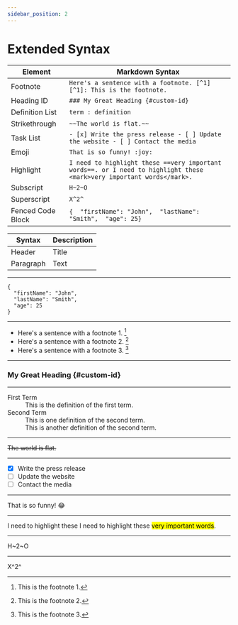 ```yaml
---
sidebar_position: 2
---
```


# Extended Syntax

| Element |	Markdown Syntax |
| ----------- | ----------- |
| Footnote	| `Here's a sentence with a footnote. [^1] [^1]: This is the footnote.`|
| Heading ID	| `### My Great Heading {#custom-id}` |
| Definition List |	`term : definition` |
| Strikethrough |	`~~The world is flat.~~` |
| Task List	| `- [x] Write the press release - [ ] Update the website - [ ] Contact the media` |
| Emoji |	`That is so funny! :joy:` |
| Highlight |	`I need to highlight these ==very important words==. or I need to highlight these <mark>very important words</mark>.`|
| Subscript	| `H~2~O` |
| Superscript |	`X^2^` |
| Fenced Code Block |	```{  "firstName": "John",  "lastName": "Smith",  "age": 25}```|



| Syntax | Description |
| ----------- | ----------- |
| Header | Title |
| Paragraph | Text |

---

```
{
  "firstName": "John",
  "lastName": "Smith",
  "age": 25
}
```
---

- Here's a sentence with a footnote 1. [^1]
- Here's a sentence with a footnote 2. [^2]
- Here's a sentence with a footnote 3. [^3]

[^1]: This is the footnote 1.
[^2]: This is the footnote 2.
[^3]: This is the footnote 3.

---

### My Great Heading {#custom-id}

---

<dl>
  <dt>First Term</dt>
  <dd>This is the definition of the first term.</dd>
  <dt>Second Term</dt>
  <dd>This is one definition of the second term. </dd>
  <dd>This is another definition of the second term.</dd>
</dl>

---

~~The world is flat.~~

---

- [x] Write the press release
- [ ] Update the website
- [ ] Contact the media

---

That is so funny! :joy:

---

I need to highlight these 
I need to highlight these <mark>very important words</mark>.

---

H~2~O

---

X^2^
